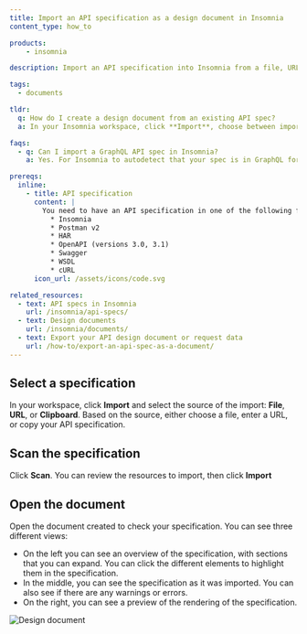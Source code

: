 ```yaml
---
title: Import an API specification as a design document in Insomnia
content_type: how_to

products:
    - insomnia

description: Import an API specification into Insomnia from a file, URL, or your clipboard.

tags:
  - documents

tldr: 
  q: How do I create a design document from an existing API spec?
  a: In your Insomnia workspace, click **Import**, choose between importing from a file, a URL, or your clipboard, and click **Scan**.

faqs:
  - q: Can I import a GraphQL API spec in Insomnia?
    a: Yes. For Insomnia to autodetect that your spec is in GraphQL format, the path must be `/graphql`, the method must be `POST`, the request body must be application/json and must contain a property query with the type string, and the response body must be application/json.

prereqs:
  inline:
    - title: API specification
      content: |
        You need to have an API specification in one of the following formats:
          * Insomnia
          * Postman v2
          * HAR
          * OpenAPI (versions 3.0, 3.1)
          * Swagger
          * WSDL
          * cURL
      icon_url: /assets/icons/code.svg

related_resources:
  - text: API specs in Insomnia
    url: /insomnia/api-specs/
  - text: Design documents
    url: /insomnia/documents/
  - text: Export your API design document or request data
    url: /how-to/export-an-api-spec-as-a-document/      
---
```


## Select a specification

In your workspace, click **Import** and select the source of the import: **File**, **URL**, or **Clipboard**. Based on the source, either choose a file, enter a URL, or copy your API specification.

## Scan the specification

Click **Scan**. You can review the resources to import, then click **Import**

## Open the document

Open the document created to check your specification. You can see three different views:

* On the left you can see an overview of the specification, with sections that you can expand. You can click the different elements to highlight them in the specification.
* In the middle, you can see the specification as it was imported. You can also see if there are any warnings or errors.
* On the right, you can see a preview of the rendering of the specification.

![Design document](/assets/images/insomnia/design-document.png)